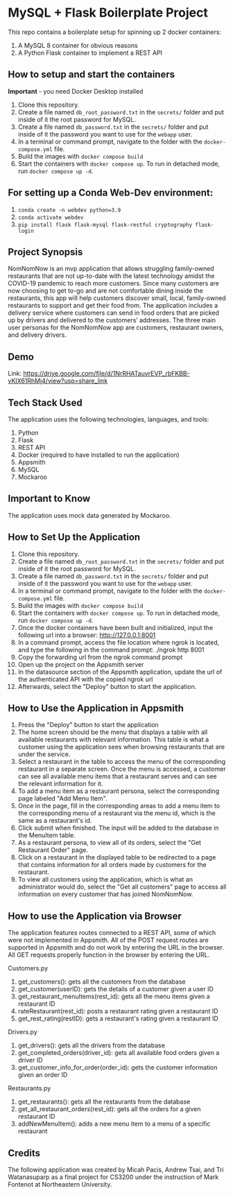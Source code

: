 # MySQL + Flask Boilerplate Project

This repo contains a boilerplate setup for spinning up 2 docker containers: 
1. A MySQL 8 container for obvious reasons
1. A Python Flask container to implement a REST API

## How to setup and start the containers
**Important** - you need Docker Desktop installed

1. Clone this repository.  
1. Create a file named `db_root_password.txt` in the `secrets/` folder and put inside of it the root password for MySQL. 
1. Create a file named `db_password.txt` in the `secrets/` folder and put inside of it the password you want to use for the `webapp` user. 
1. In a terminal or command prompt, navigate to the folder with the `docker-compose.yml` file.  
1. Build the images with `docker compose build`
1. Start the containers with `docker compose up`.  To run in detached mode, run `docker compose up -d`. 

## For setting up a Conda Web-Dev environment:

1. `conda create -n webdev python=3.9`
1. `conda activate webdev`
1. `pip install flask flask-mysql flask-restful cryptography flask-login`

## Project Synopsis

NomNomNow is an mvp application that allows struggling family-owned restaurants that are not up-to-date with the latest technology amidst the COVID-19 pandemic to reach more customers. Since many customers are now choosing to get to-go and are not comfortable dining inside the restaurants, this app will help customers discover small, local, family-owned restaurants to support and get their food from. The application includes a delivery service where customers can send in food orders that are picked up by drivers and delivered to the customers’ addresses. The three main user personas for the NomNomNow app are customers, restaurant owners, and delivery drivers. 

## Demo
Link: https://drive.google.com/file/d/1NrRHATauvrEVP_rbFKBB-vKIX61RhMj4/view?usp=share_link 

## Tech Stack Used
The application uses the following technologies, languages, and tools:
1. Python
2. Flask
1. REST API
1. Docker (required to have installed to run the application)
1. Appsmith
1. MySQL
1. Mockaroo

## Important to Know
The application uses mock data generated by Mockaroo.

## How to Set Up the Application
1. Clone this repository.  
1. Create a file named `db_root_password.txt` in the `secrets/` folder and put inside of it the root password for MySQL. 
1. Create a file named `db_password.txt` in the `secrets/` folder and put inside of it the password you want to use for the `webapp` user. 
1. In a terminal or command prompt, navigate to the folder with the `docker-compose.yml` file.  
1. Build the images with `docker compose build`
1. Start the containers with `docker compose up`.  To run in detached mode, run `docker compose up -d`. 
1. Once the docker containers have been built and initialized, input the following url into a browser: http://127.0.0.1:8001
1. In a command prompt, access the file location where ngrok is located, and type the following in the command prompt: ./ngrok http 8001
1. Copy the forwarding url from the ngrok command prompt
1. Open up the project on the Appsmith server
1. In the datasource section of the Appsmith application, update the url of the authenticated API with the copied ngrok url
1. Afterwards, select the "Deploy" button to start the application.


## How to Use the Application in Appsmith
1. Press the "Deploy" button to start the application
1. The home screen should be the menu that displays a table with all available restaurants with relevant information. This table is what a customer using the application sees when browsing restaurants that are under the service.
1. Select a restaurant in the table to access the menu of the corresponding restaurant in a separate screen. Once the menu is accessed, a customer can see all available menu items that a restaurant serves and can see the relevant information for it.
1. To add a menu item as a restaurant persona, select the corresponding page labeled "Add Menu Item".
1. Once in the page, fill in the corresponding areas to add a menu item to the corresponding menu of a restaurant via the menu id, which is the same as a restaurant's id.
1. Click submit when finished. The input will be added to the database in the MenuItem table.
1. As a restaurant persona, to view all of its orders, select the "Get Restaurant Order" page.
1. Click on a restaurant in the displayed table to be redirected to a page that contains information for all orders made by customers for the restaurant.
1. To view all customers using the application, which is what an administrator would do, select the "Get all customers" page to access all information on every customer that has joined NomNomNow.


## How to use the Application via Browser
The application features routes connected to a REST API, some of which were not implemented in Appsmith. All of the POST request routes are supported in Appsmith and do not work by entering the URL in the browser. All GET requests properly function in the browser by entering the URL.

Customers.py
1. get_customers(): gets all the customers from the database
3. get_customer(userID): gets the details of a customer given a user ID
4. get_restaurant_menuItems(rest_id): gets all the menu items given a restaurant ID
5. rateRestaurant(rest_id): posts a restaurant rating given a restaurant ID
6. get_rest_rating(restID): gets a restaurant's rating given a restaurant ID

Drivers.py
1. get_drivers(): gets all the drivers from the database
2. get_completed_orders(driver_id): gets all available food orders given a driver ID
3. get_customer_info_for_order(order_id): gets the customer information given an order ID

Restaurants.py
1. get_restaurants(): gets all the restaurants from the database
2. get_all_restaurant_orders(rest_id): gets all the orders for a given restaurant ID
3. addNewMenuItem(): adds a new menu item to a menu of a specific restaurant

## Credits
The following application was created by Micah Pacis, Andrew Tsai, and Tri Watanasuparp as a final project for CS3200 under the instruction of Mark Fontenot at Northeastern University.





